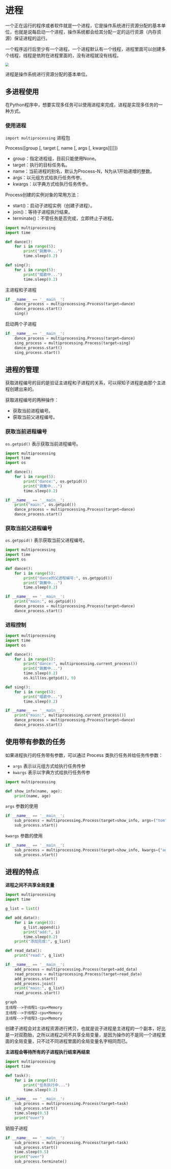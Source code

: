 # 进程

一个正在运行的程序或者软件就是一个进程，它是操作系统进行资源分配的基本单位，也就是说每启动一个进程，操作系统都会给其分配一定的运行资源（内存资源）保证进程的运行。

一个程序运行后至少有一个进程，一个进程默认有一个线程，进程里面可以创建多个线程，线程是依附在进程里面的，没有进程就没有线程。

<img src="https://s1.ax1x.com/2023/04/24/p9neEA1.png" style="zoom: 67%;" />

进程是操作系统进行资源分配的基本单位。

## 多进程使用

在Python程序中，想要实现多任务可以使用进程来完成，进程是实现多任务的一种方式。

### 使用进程

`import multiprocessing` 进程包

Process([group [, target [, name [, args [, kwargs]]]]])

* group：指定进程组，目前只能使用None。
* target：执行的目标任务名。
* name：当前进程的别名，默认为Process-N，N为从1开始递增的整数。
* args：以元组方式给执行任务传参。
* kwargs：以字典方式给执行任务传参。

Process创建的实例对象的常用方法：

* start()：启动子进程实例（创建子进程）。
* join()：等待子进程执行结束。
* terminate()：不管任务是否完成，立即终止子进程。

```python
import multiprocessing
import time

def dance():
    for i in range(5):
        print("跳舞中...")
        time.sleep(0.2)

def sing():
    for i in range(5):
        print("唱歌中...")
        time.sleep(0.2)

```

主进程和子进程

```python
if __name__ == '__main__':
    dance_process = multiprocessing.Process(target=dance)
    dance_process.start()
    sing()
```

启动两个子进程

```python
if __name__ == '__main__':
    dance_process = multiprocessing.Process(target=dance)
    sing_process = multiprocessing.Process(target=sing)
    dance_process.start()
    sing_process.start()
```

## 进程的管理

获取进程编号的目的是验证主进程和子进程的关系，可以得知子进程是由那个主进程创建出来的。

获取进程编号的两种操作：

* 获取当前进程编号。
* 获取当前父进程编号。

### 获取当前进程编号

`os.getpid()` 表示获取当前进程编号。

```python
import multiprocessing
import time
import os

def dance():
    for i in range(5):
        print("dance:", os.getpid())
        print("跳舞中...")
        time.sleep(0.2)

if __name__ == '__main__':
    print("main:", os.getpid())
    dance_process = multiprocessing.Process(target=dance)
    dance_process.start()
```

### 获取当前父进程编号

`os.getppid()` 表示获取当前父进程编号。

```python
import multiprocessing
import time
import os

def dance():
    for i in range(5):
        print("dance的父进程编号:", os.getppid())
        print("跳舞中...")
        time.sleep(0.2)

if __name__ == '__main__':
    print("main:", os.getpid())
    dance_process = multiprocessing.Process(target=dance)
    dance_process.start()
```

### 进程控制

```python
import multiprocessing
import time
import os

def dance():
    for i in range(5):
        print("dance:", multiprocessing.current_process())
        print("跳舞中...")
        time.sleep(0.2)
        os.kill(os.getpid(), 9)

def sing():
    for i in range(5):
        print("唱歌中...")
        time.sleep(0.2)

if __name__ == '__main__':
    print("main:", multiprocessing.current_process())
    dance_process = multiprocessing.Process(target=dance)
    dance_process.start()
```

## 使用带有参数的任务

如果进程执行的任务带有参数，可以通过 Process 类执行任务并给任务传参数：

* `args` 表示以元组方式给执行任务传参
* `kwargs` 表示以字典方式给执行任务传参

```python
import multiprocessing

def show_info(name, age):
    print(name, age)
```

`args` 参数的使用

```python
if __name__ == '__main__':
    sub_process = multiprocessing.Process(target=show_info, args=("tom", 18))
    sub_process.start()
```

`kwargs` 参数的使用

```python
if __name__ == '__main__':
    sub_process = multiprocessing.Process(target=show_info, kwargs={"age": 18, "name": 'tom'})
    sub_process.start()
```

## 进程的特点

**进程之间不共享全局变量**

```python
import multiprocessing
import time

g_list = list()

def add_data():
    for i in range(3):
        g_list.append(i)
        print("add:", i)
        time.sleep(0.2)
    print("添加完成:", g_list)

def read_data():
    print("read:", g_list)

if __name__ == '__main__':
    add_process = multiprocessing.Process(target=add_data)
    read_process = multiprocessing.Process(target=read_data)
    add_process.start()
    add_process.join()
    print("main:", g_list)
    read_process.start()
```

```mermaid
graph 
主线程-->子线程1-cpu+Memory
主线程-->子线程2-cpu+Memory
主线程-->子线程3-cpu+Memory
```

创建子进程会对主进程资源进行拷贝，也就是说子进程是主进程的一个副本，好比是一对双胞胎，之所以进程之间不共享全局变量，是因为操作的不是同一个进程里面的全局变量，只不过不同进程里面的全局变量名字相同而已。

**主进程会等待所有的子进程执行结束再结束**

```python
import multiprocessing
import time

def task():
    for i in range(10):
        print("任务执行中...")
        time.sleep(0.2)

if __name__ == '__main__':
    sub_process = multiprocessing.Process(target=task)
    sub_process.start()
    time.sleep(0.5)
    print("over")
```

销毁子进程

```python
if __name__ == '__main__':
    sub_process = multiprocessing.Process(target=task)
    sub_process.start()
    time.sleep(0.5)
    print("over")
    sub_process.terminate()
```

